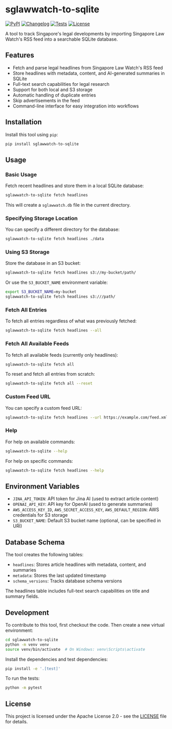 # sglawwatch-to-sqlite

[![PyPI](https://img.shields.io/pypi/v/sglawwatch-to-sqlite.svg)](https://pypi.org/project/sglawwatch-to-sqlite/)
[![Changelog](https://img.shields.io/github/v/release/houfu/sglawwatch-to-sqlite?include_prereleases&label=changelog)](https://github.com/houfu/sglawwatch-to-sqlite/releases)
[![Tests](https://github.com/houfu/sglawwatch-to-sqlite/actions/workflows/test.yml/badge.svg)](https://github.com/houfu/sglawwatch-to-sqlite/actions/workflows/test.yml)
[![License](https://img.shields.io/badge/license-Apache%202.0-blue.svg)](https://github.com/houfu/sglawwatch-to-sqlite/blob/master/LICENSE)

A tool to track Singapore's legal developments by importing Singapore Law Watch's RSS feed into a searchable SQLite database.

## Features

- Fetch and parse legal headlines from Singapore Law Watch's RSS feed
- Store headlines with metadata, content, and AI-generated summaries in SQLite
- Full-text search capabilities for legal research
- Support for both local and S3 storage
- Automatic handling of duplicate entries
- Skip advertisements in the feed
- Command-line interface for easy integration into workflows

## Installation

Install this tool using `pip`:
```bash
pip install sglawwatch-to-sqlite
```

## Usage

### Basic Usage

Fetch recent headlines and store them in a local SQLite database:

```bash
sglawwatch-to-sqlite fetch headlines
```

This will create a `sglawwatch.db` file in the current directory.

### Specifying Storage Location

You can specify a different directory for the database:

```bash
sglawwatch-to-sqlite fetch headlines ./data
```

### Using S3 Storage

Store the database in an S3 bucket:

```bash
sglawwatch-to-sqlite fetch headlines s3://my-bucket/path/
```

Or use the `S3_BUCKET_NAME` environment variable:

```bash
export S3_BUCKET_NAME=my-bucket
sglawwatch-to-sqlite fetch headlines s3:///path/
```

### Fetch All Entries

To fetch all entries regardless of what was previously fetched:

```bash
sglawwatch-to-sqlite fetch headlines --all
```

### Fetch All Available Feeds

To fetch all available feeds (currently only headlines):

```bash
sglawwatch-to-sqlite fetch all
```

To reset and fetch all entries from scratch:

```bash
sglawwatch-to-sqlite fetch all --reset
```

### Custom Feed URL

You can specify a custom feed URL:

```bash
sglawwatch-to-sqlite fetch headlines --url https://example.com/feed.xml
```

### Help

For help on available commands:

```bash
sglawwatch-to-sqlite --help
```

For help on specific commands:

```bash
sglawwatch-to-sqlite fetch headlines --help
```

## Environment Variables

- `JINA_API_TOKEN`: API token for Jina AI (used to extract article content)
- `OPENAI_API_KEY`: API key for OpenAI (used to generate summaries)
- `AWS_ACCESS_KEY_ID`, `AWS_SECRET_ACCESS_KEY`, `AWS_DEFAULT_REGION`: AWS credentials for S3 storage
- `S3_BUCKET_NAME`: Default S3 bucket name (optional, can be specified in URI)

## Database Schema

The tool creates the following tables:

- `headlines`: Stores article headlines with metadata, content, and summaries
- `metadata`: Stores the last updated timestamp
- `schema_versions`: Tracks database schema versions

The headlines table includes full-text search capabilities on title and summary fields.

## Development

To contribute to this tool, first checkout the code. Then create a new virtual environment:

```bash
cd sglawwatch-to-sqlite
python -m venv venv
source venv/bin/activate  # On Windows: venv\Scripts\activate
```

Install the dependencies and test dependencies:

```bash
pip install -e '.[test]'
```

To run the tests:

```bash
python -m pytest
```

## License

This project is licensed under the Apache License 2.0 - see the [LICENSE](https://github.com/houfu/sglawwatch-to-sqlite/blob/master/LICENSE) file for details.